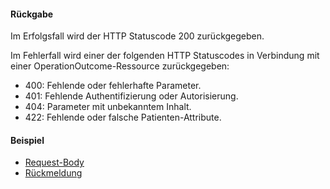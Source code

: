 #### Rückgabe

Im Erfolgsfall wird der HTTP Statuscode 200 zurückgegeben.

Im Fehlerfall wird einer der folgenden HTTP Statuscodes in Verbindung mit einer OperationOutcome-Ressource zurückgegeben:
* 400: Fehlende oder fehlerhafte Parameter.
* 401: Fehlende Authentifizierung oder Autorisierung.
* 404: Parameter mit unbekanntem Inhalt.
* 422: Fehlende oder falsche Patienten-Attribute.


#### Beispiel

* [Request-Body](Parameters-AddConsentOptOut-request-example-1.html)
* [Rückmeldung](Bundle-AddConsentOptOut-response-example-1.html)
